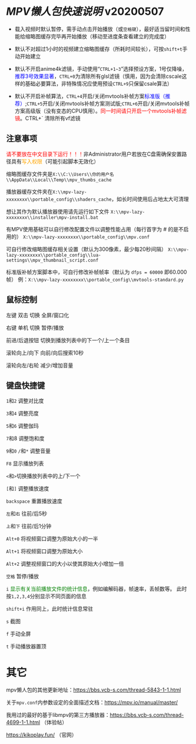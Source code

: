 # _MPV懒人包快速说明_ v20200507

* 载入视频时默认暂停，需手动点击开始播放（或`空格键`），最好适当留时间和性能给缩略图缓存完毕再开始播放（移动至进度条查看建立的完成度）

* 默认不对超过1小时的视频建立缩略图缓存（所耗时间较长），可按`shift+t`手动开始建立

* 默认不开启anime4k滤镜，手动使用“`CTRL+1~3`”选择预设方案，1号仅降噪，<font color=blue>推荐3号效果显著</font>，`CTRL+0`为清除所有glsl滤镜（慎用，因为会清除cscale这样的基础必要算法，非特殊情况应使用预设`CTRL+9`只保留csale算法）

* 默认不开启补帧算法，`CTRL+4`开启/关闭mvtools补帧方案<font color=blue>标准版（推荐）</font>;`CTRL+5`开启/关闭mvtools补帧方案测试版;`CTRL+6`开启/关闭mvtools补帧方案高级版（没有变态的CPU慎用）。<font color=red>同一时间请只开启一个mvtools补帧滤镜</font>。CTRL+` 清除所有vf滤镜

## **注意事项**

<font color=red>请不要放在中文目录下运行！！！</font>非Administrator用户若放在C盘需确保安置路径具有<font color=orange>写入权限</font>（可能引起脚本无效化）

缩略图缓存文件夹是`X:\\C:\\Users\\你的用户名\\AppData\\Local\\Temp\\mpv_thumbs_cache`

播放器缓存文件夹在`X:\\mpv-lazy-xxxxxxxx\\portable_config\\shaders_cache`，如长时间使用后占地太大可清理

想让其作为默认播放器使用请先运行如下文件
`X:\\mpv-lazy-xxxxxxxx\\installer\mpv-install.bat`

有MPV使用基础可以自行修改配置文件以调整性能占用（每行首字为 # 的是不启用的）
`X:\\mpv-lazy-xxxxxxxx\\portable_config\\mpv.conf`

可自行修改缩略图缓存相关设置（默认为300像素，最少每20秒间隔）
`X:\\mpv-lazy-xxxxxxxx\\portable_config\\lua-settings\\mpv_thumbnail_script.conf`

标准版补帧方案脚本中，可自行修改补帧帧率（默认为 `dfps = 60000` 即60.000帧）
例：`X:\\mpv-lazy-xxxxxxxx\\portable_config\\mvtools-standard.py`

## **鼠标控制**

左键 双击 切换 全屏/窗口化

右键 单机 切换 暂停/播放

前进/后退按钮 切换到播放列表中的下一个/上一个条目

滚轮向上/向下 向前/向后搜索10秒

滚轮向左/右轮 减少/增加音量



## **键盘快捷键**

`1`和`2` 调整对比度

`3`和`4` 调整亮度

`5`和`6` 调整伽玛

`7`和8 调整饱和度

`9`和`0` `/`和`*` 调整音量

`F8` 显示播放列表

`<`和`>`切换播放列表中的上/下一个

`[`和`]` 调整播放速度

`backspace` 重置播放速度

`左`和`右` 往前/后5秒

`上`和`下` 往前/后1分钟

`Alt+0` 将视频窗口调整为原始大小的一半

`Alt+1` 将视频窗口调整为原始大小

`Alt+2` 调整视频窗口的大小以使其原始大小增加一倍

`空格` 暂停/播放

`i` <font color=green>显示有关当前播放文件的统计信息</font>，例如编解码器，帧速率，丢帧数等。 此时按`1,2,3,4`分别显示不同页面的信息

`shift+i` 作用同上，此时统计信息常驻

`s` 截图

`f` 手动全屏

`t` 手动播放器置顶

# 其它

mpv懒人包的其他更新地址：https://bbs.vcb-s.com/thread-5843-1-1.html

关于`mpv.conf`内参数设定的全面描述文档：https://mpv.io/manual/master/

我用过的最好的基于libmpv的第三方播放器：https://bbs.vcb-s.com/thread-4699-1-1.html （体验帖）

https://kikoplay.fun/ （官网）
